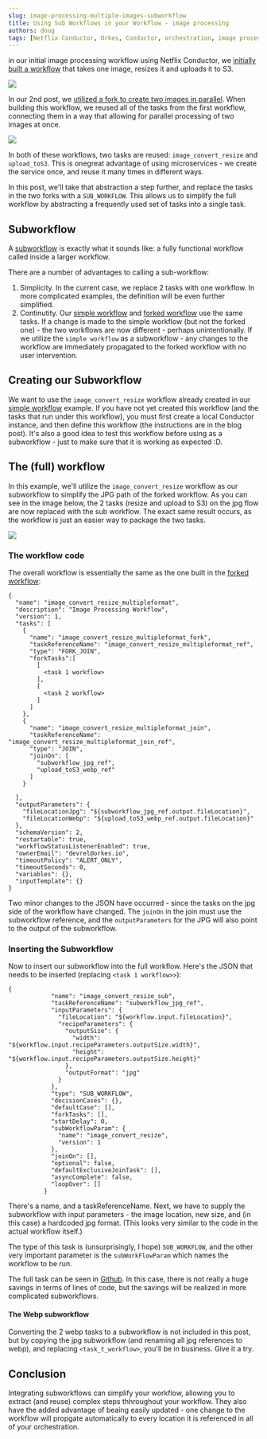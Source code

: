 ```yaml
---
slug: image-processing-multiple-images-subworkflow
title: Using Sub Workflows in your Workflow - image processing
authors: doug
tags: [Netflix Conductor, Orkes, Conductor, orchestration, image processing, fork, subworkflow, 2022]
---
```


in our initial image processing workflow using Netflix Conductor, we [initially built a workflow](image-processing-workflow-with-conductor) that takes one image, resizes it and uploads it to S3.

![](./assets/Simple-image-workflow.png)

In our 2nd post, we [utilized a fork to create two images in parallel](image-processing-multiple-images-forks).  When building this workflow, we reused all of the tasks from the first workflow, connecting them in a way that allowing for parallel processing of two images at once.

![](./assets/workflow_fork.png)


In both of these workflows, two tasks are reused: ```image_convert_resize``` and ```upload_toS3```.  This is onegreat advantage of using microservices - we create the service once, and reuse it many times in different ways.

In this post, we'll take that abstraction a step further, and replace the tasks in the two forks with a ```SUB_WORKFLOW```. This allows us to simplify the full workflow by abstracting a frequently used set of tasks into a single task.

<!--truncate -->

## Subworkflow

A [subworkflow](https://orkes.io/content/docs/reference-docs/sub-workflow-task) is exactly what it sounds like: a fully functional workflow called inside a larger workflow.

There are a number of advantages to calling a sub-workflow:

1. Simplicity.  In the current case, we replace 2 tasks with one workflow.  In more complicated examples, the definition will be even further simplified. 
2. Continutity.  Our [simple workflow](image-processing-workflow-with-conductor) and [forked workflow](image-processing-multiple-images-forks) use the same tasks.  If a change is made to the simple workflow (but not the forked one) - the two workflows are now different - perhaps unintentionally.  If we utilize the ```simple workflow``` as a subworkflow - any changes to the workflow are immediately propagated to the forked workflow with no user intervention.

## Creating our Subworkflow

We want to use the ```image_convert_resize``` workflow already created in our [simple workflow](image-processing-workflow-with-conductor) example.  If you have not yet created this workflow (and the tasks that run under this workflow), you must first create a local Conductor instance, and then define this workflow (the instructions are in the blog post).  It's also a good idea to test this workflow before using as a subworkflow - just to make sure that it is working as expected :D.


## The (full) workflow

In this example, we'll utilize the ```image_convert_resize``` workflow as our subworkflow to simplify the JPG path of the forked workflow.  As you can see in the image below, the 2 tasks (resize and upload to S3) on the jpg flow are now replaced with the sub workflow.  The exact same result occurs, as the workflow is just an easier way to package the two tasks.

![](./assets/subworkflow-example.png)


### The workflow code

The overall workflow is essentially the same as the one built in the [forked workflow](image-processing-multiple-images-forks):

```
{
  "name": "image_convert_resize_multipleformat",
  "description": "Image Processing Workflow",
  "version": 1,
  "tasks": [
    {
      "name": "image_convert_resize_multipleformat_fork",
      "taskReferenceName": "image_convert_resize_multipleformat_ref",
      "type": "FORK_JOIN",
      "forkTasks":[
        [
          <task 1 workflow>
        ],
        [
          <task 2 workflow>
        ]
      ]
    },
    {
      "name": "image_convert_resize_multipleformat_join",
      "taskReferenceName": "image_convert_resize_multipleformat_join_ref",
      "type": "JOIN",
      "joinOn": [
        "subworkflow_jpg_ref",
        "upload_toS3_webp_ref"
      ]
    }
    
  ],
  "outputParameters": {
    "fileLocationJpg": "${subworkflow_jpg_ref.output.fileLocation}",
    "fileLocationWebp": "${upload_toS3_webp_ref.output.fileLocation}"
  },
  "schemaVersion": 2,
  "restartable": true,
  "workflowStatusListenerEnabled": true,
  "ownerEmail": "devrel@orkes.io",
  "timeoutPolicy": "ALERT_ONLY",
  "timeoutSeconds": 0,
  "variables": {},
  "inputTemplate": {}
}

```

Two minor changes to the JSON have occurred - since the tasks on the jpg side of the workflow have changed. The ```joinOn``` in the join must use the subworkflow reference, and the ```outputParameters``` for the JPG will also point to the output of the subworkflow.


### Inserting the Subworkflow

Now to insert our subworkflow into the full workflow.  Here's the JSON that needs to be inserted (replacing ```<task 1 workflow>>```):

```
{
            "name": "image_convert_resize_sub",
            "taskReferenceName": "subworkflow_jpg_ref",
            "inputParameters": {
              "fileLocation": "${workflow.input.fileLocation}",
              "recipeParameters": {
                "outputSize": {
                  "width": "${workflow.input.recipeParameters.outputSize.width}",
                  "height": "${workflow.input.recipeParameters.outputSize.height}"
                },
                "outputFormat": "jpg"
              }
            },
            "type": "SUB_WORKFLOW",
            "decisionCases": {},
            "defaultCase": [],
            "forkTasks": [],
            "startDelay": 0,
            "subWorkflowParam": {
              "name": "image_convert_resize",
              "version": 1
            },
            "joinOn": [],
            "optional": false,
            "defaultExclusiveJoinTask": [],
            "asyncComplete": false,
            "loopOver": []
          }

```

There's a name, and a taskReferenceName. Next, we have to supply the subworkflow with input parameters - the image location, new size, and (in this case) a hardcoded jpg format.  (This looks very similar to the code in the actual workflow itself.)

The type of this task is (unsurprisingly, I hope) ```SUB_WORKFLOW```, and the other very important parameter is the ```subWorkFlowParam``` which names the workflow to be run.


The full task can be seen in [Github](https://github.com/orkes-io/orkesworkers/blob/main/data/workflow/image_convert_resize_multipleformat_subworkflow.json).  In this case, there is not really a huge savings in terms of lines of code, but the savings will be realized in more complicated subworkflows.

#### The Webp subworkflow

Converting the 2 webp tasks to a subworkflow is not included in this post, but by copying the jpg subworkflow (and renaming all jpg references to webp), and replacing ```<task_t_workflow>```, you'll be in business.  Give it a try.

## Conclusion

Integrating subworkflows can simplify your workflow, allowing you to extract (and reuse) complex steps thhroughout your workflow.  They also have the added advantage of beaing easily updated - one change to the workflow will propgate automatically to every location it is referenced in all of your orchestration.


